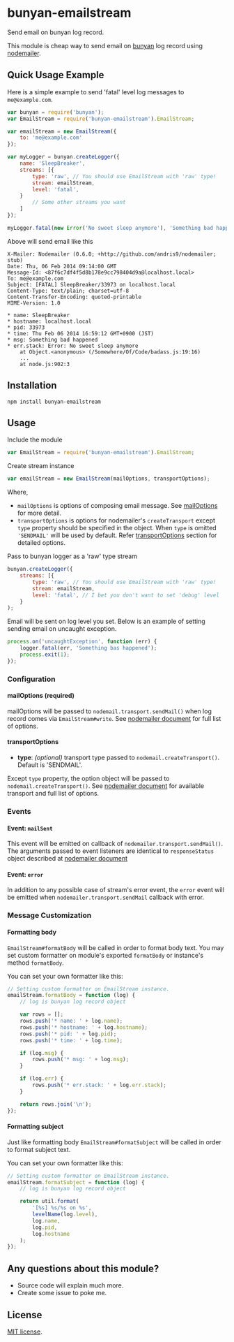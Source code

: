 bunyan-emailstream
==================

Send email on bunyan log record.

This module is cheap way to send email on
[bunyan](https://github.com/trentm/node-bunyan) log record using
[nodemailer](https://github.com/andris9/Nodemailer/tree/0.7).

## Quick Usage Example

Here is a simple example to send 'fatal' level log messages to
`me@example.com`.

```js
var bunyan = require('bunyan');
var EmailStream = require('bunyan-emailstream').EmailStream;

var emailStream = new EmailStream({
    to: 'me@example.com'
});

var myLogger = bunyan.createLogger({
    name: 'SleepBreaker',
    streams: [{
        type: 'raw', // You should use EmailStream with 'raw' type!
        stream: emailStream,
        level: 'fatal',
    }
        // Some other streams you want
    ]
});

myLogger.fatal(new Error('No sweet sleep anymore'), 'Something bad happened');

```

Above will send email like this

```
X-Mailer: Nodemailer (0.6.0; +http://github.com/andris9/nodemailer; stub)
Date: Thu, 06 Feb 2014 09:14:00 GMT
Message-Id: <87f6c7df4f5d8b178e9cc798404d9a@localhost.local>
To: me@example.com
Subject: [FATAL] SleepBreaker/33973 on localhost.local
Content-Type: text/plain; charset=utf-8
Content-Transfer-Encoding: quoted-printable
MIME-Version: 1.0

* name: SleepBreaker
* hostname: localhost.local
* pid: 33973
* time: Thu Feb 06 2014 16:59:12 GMT+0900 (JST)
* msg: Something bad happened
* err.stack: Error: No sweet sleep anymore
    at Object.<anonymous> (/Somewhere/Of/Code/badass.js:19:16)
    ...
    at node.js:902:3
```

## Installation

```
npm install bunyan-emailstream
```

## Usage

Include the module

```js
var EmailStream = require('bunyan-emailstream').EmailStream;
```

Create stream instance

```js
var emailStream = new EmailStream(mailOptions, transportOptions);
```

Where,
* `mailOptions` is options of composing email message. See
[mailOptions](#mailoptions-required) for more detail.
* `transportOptions` is options for nodemailer's `createTransport` except `type` property should be specified in the object. When `type` is omitted `'SENDMAIL'` will be used by default.
Refer
[transportOptions](#transportoptions) section for detailed options.

Pass to bunyan logger as a 'raw' type stream

```js
bunyan.createLogger({
    streams: [{
        type: 'raw', // You should use EmailStream with 'raw' type!
        stream: emailStream,
        level: 'fatal', // I bet you don't want to set 'debug' level
    }
);
```

Email will be sent on log level you set.
Below is an example of setting sending email on uncaught exception.

```js
process.on('uncaughtException', function (err) {
    logger.fatal(err, 'Something bas happened');
    process.exit(1);
});
```
### Configuration
#### mailOptions (required)

mailOptions will be passed to `nodemail.transport.sendMail()` when log
record comes via `EmailStream#write`.
See [nodemailer document](https://github.com/andris9/Nodemailer/tree/0.7#e-mail-message-fields)
for full list of options.

#### transportOptions

* **type**: _(optional)_ transport type passed to `nodemail.createTransport()`. Default is 'SENDMAIL'.

Except `type` property, the option object will be passed to
`nodemail.createTransport()`.
See [nodemailer document](https://github.com/andris9/Nodemailer/tree/0.7)
for available transport and full list of options.

### Events

#### Event: `mailSent`

This event will be emitted on callback of
`nodemailer.transport.sendMail()`. The arguments passed to event listeners
are identical to `responseStatus` object described at [nodemailer
document](https://github.com/andris9/Nodemailer/blob/master/README.md#return-callback)

#### Event: `error`

In addition to any possible case of stream's error event, the `error`
event will be emitted when `nodemailer.transport.sendMail` callback with error.

### Message Customization

#### Formatting body

`EmailStream#formatBody` will be called in order to format body
text. You may set custom formatter on module's exported `formatBody` or
instance's method `formatBody`.

You can set your own formatter like this:

```js
// Setting custom formatter on EmailStream instance.
emailStream.formatBody = function (log) {
    // log is bunyan log record object

    var rows = [];
    rows.push('* name: ' + log.name);
    rows.push('* hostname: ' + log.hostname);
    rows.push('* pid: ' + log.pid);
    rows.push('* time: ' + log.time);

    if (log.msg) {
        rows.push('* msg: ' + log.msg);
    }

    if (log.err) {
        rows.push('* err.stack: ' + log.err.stack);
    }

    return rows.join('\n');
});
```

#### Formatting subject

Just like formatting body `EmailStream#formatSubject` will be
called in order to format subject text.

You can set your own formatter like this:

```js
// Setting custom formatter on EmailStream instance.
emailStream.formatSubject = function (log) {
    // log is bunyan log record object

    return util.format(
        '[%s] %s/%s on %s',
        levelName(log.level),
        log.name,
        log.pid,
        log.hostname
    );
});
```

## Any questions about this module?

* Source code will explain much more.
* Create some issue to poke me.

## License

[MIT license](https://github.com/hyjin/bunyan-emailstream/blob/master/LICENSE).

